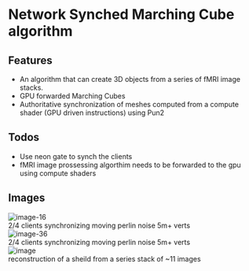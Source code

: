 # Network Synched Marching Cube algorithm

## Features
* An algorithm that can create 3D objects from a series of fMRI image stacks.
* GPU forwarded Marching Cubes
* Authoritative synchronization of meshes computed from a compute shader (GPU driven instructions) using Pun2


## Todos
* Use neon gate to synch the clients
* fMRI image prossessing algorthim needs to be forwarded to the gpu using compute shaders

## Images
![image-16](https://github.com/maross3/UnityUsefulScripts/assets/20687907/9c0049c9-0cc4-41d8-922c-baa39d5eb31d)
<br>
2/4 clients synchronizing moving perlin noise 5m+ verts
<br>
![image-36](https://github.com/maross3/UnityUsefulScripts/assets/20687907/98f8b20e-c9c3-4553-abdc-79a41e76d54a)
<br>
2/4 clients synchronizing moving perlin noise 5m+ verts
<br>
![image](https://github.com/maross3/UnityUsefulScripts/assets/20687907/63dba818-4170-4cb7-a2b4-8803b6711dfc)
<br>
reconstruction of a sheild from a series stack of ~11 images

